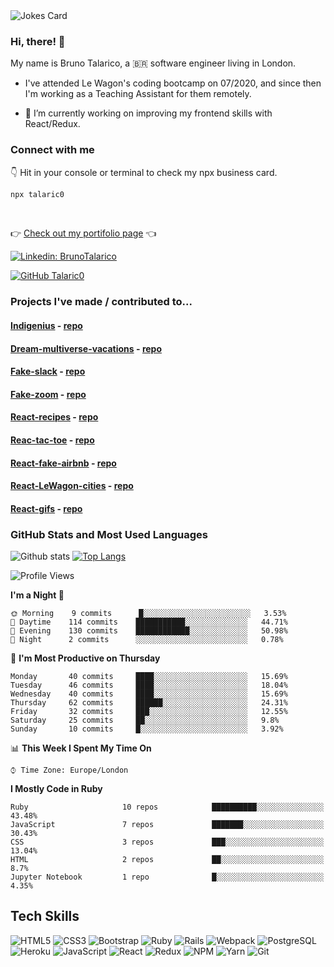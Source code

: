 <!--
**Talaric0/talaric0** is a ✨ _special_ ✨ repository because its `README.md` (this file) appears on your GitHub profile.

Here are some ideas to get you started:

- 🔭 I’m currently working on ...
- 🌱 I’m currently learning ...
- 👯 I’m looking to collaborate on ...
- 🤔 I’m looking for help with ...
- 💬 Ask me about ...
- 📫 How to reach me: ...
- 😄 Pronouns: ...
- ⚡ Fun fact: ...
-->
<img src="https://readme-jokes.vercel.app/api" alt="Jokes Card" />



### Hi, there! 👋

My name is Bruno Talarico, a 🇧🇷 software engineer living in London.

- I've attended Le Wagon's coding bootcamp on 07/2020, and since then I'm working as a Teaching Assistant for them remotely.

- 🔭 I’m currently working on improving my frontend skills with React/Redux.


### Connect with me

👇 Hit in your console or terminal to check my npx business card.

```bash
npx talaric0
```
<br>

👉 [Check out my portifolio page]( https://talarico.dev ) 👈


[![Linkedin: BrunoTalarico]( https://img.shields.io/badge/Bruno%20Talarico%20-%230077B5.svg?&style=for-the-badge&logo=linkedin&logoColor=white&link=https://www.linkedin.com/in/bruno-talarico-4421741ab/)](https://www.linkedin.com/in/bruno-talarico-4421741ab/)

[![GitHub Talaric0]( https://img.shields.io/badge/Talaric0%20-%23121011.svg?&style=for-the-badge&logo=github&logoColor=white)](https://github.com/talaric0)


### Projects I've made / contributed to...

#### [Indigenius](https://www.indigenius.space/) - [repo](https://github.com/seabass617/indigenius)
#### [Dream-multiverse-vacations](http://multiverse-vacation.herokuapp.com/) - [repo](https://github.com/Talaric0/dream_multiverse_vacations-1)
#### [Fake-slack](https://talaric0.github.io/chat-redux/) - [repo](https://github.com/Talaric0/chat-redux)
#### [Fake-zoom](https://zoom-clone-bt.herokuapp.com/pages/home/) - [repo](https://github.com/Talaric0/zoom-clone)
#### [React-recipes](https://talaric0.github.io/react-recipes/) - [repo](https://github.com/Talaric0/react-recipes)
#### [Reac-tac-toe](https://talaric0.github.io/tic-tac-toe/) - [repo](https://github.com/Talaric0/tic-tac-toe)
#### [React-fake-airbnb](https://talaric0.github.io/react-flats/) - [repo](https://github.com/Talaric0/react-flats)
#### [React-LeWagon-cities](https://talaric0.github.io/react-redux-wagon-cities/) - [repo](https://github.com/Talaric0/react-redux-wagon-cities)
#### [React-gifs](https://talaric0.github.io/react-gifs/) - [repo](https://github.com/Talaric0/react-gifs)


### GitHub Stats and Most Used Languages

![Github stats]( https://github-readme-stats.vercel.app/api?username=talaric0&hide=issues,stars&theme=tokyonight&show_icons=true&hide_border=true&count_private=true&include_all_commits=true&line_height=24.5)
[![Top Langs]( https://github-readme-stats.vercel.app/api/top-langs/?username=talaric0&hide=Jupyter%20Notebook&hide_border=true&layout=compact&theme=tokyonight&langs_count=10)](https://github.com/talaric0/github-readme-stats)

<!--START_SECTION:waka-->
![Profile Views](http://img.shields.io/badge/Profile%20Views-8-blue)

**I'm a Night 🦉** 

```text
🌞 Morning    9 commits      █░░░░░░░░░░░░░░░░░░░░░░░░   3.53% 
🌆 Daytime    114 commits    ███████████░░░░░░░░░░░░░░   44.71% 
🌃 Evening    130 commits    ████████████░░░░░░░░░░░░░   50.98% 
🌙 Night      2 commits      ░░░░░░░░░░░░░░░░░░░░░░░░░   0.78%

```
📅 **I'm Most Productive on Thursday** 

```text
Monday       40 commits     ████░░░░░░░░░░░░░░░░░░░░░   15.69% 
Tuesday      46 commits     ████░░░░░░░░░░░░░░░░░░░░░   18.04% 
Wednesday    40 commits     ████░░░░░░░░░░░░░░░░░░░░░   15.69% 
Thursday     62 commits     ██████░░░░░░░░░░░░░░░░░░░   24.31% 
Friday       32 commits     ███░░░░░░░░░░░░░░░░░░░░░░   12.55% 
Saturday     25 commits     ██░░░░░░░░░░░░░░░░░░░░░░░   9.8% 
Sunday       10 commits     █░░░░░░░░░░░░░░░░░░░░░░░░   3.92%

```


📊 **This Week I Spent My Time On** 

```text
⌚︎ Time Zone: Europe/London

```

**I Mostly Code in Ruby** 

```text
Ruby                     10 repos            ██████████░░░░░░░░░░░░░░░   43.48% 
JavaScript               7 repos             ███████░░░░░░░░░░░░░░░░░░   30.43% 
CSS                      3 repos             ███░░░░░░░░░░░░░░░░░░░░░░   13.04% 
HTML                     2 repos             ██░░░░░░░░░░░░░░░░░░░░░░░   8.7% 
Jupyter Notebook         1 repo              █░░░░░░░░░░░░░░░░░░░░░░░░   4.35%

```



<!--END_SECTION:waka-->

## Tech Skills

![HTML5](https://img.shields.io/badge/-HTML5-E34F26?style=flat-square&logo=html5&logoColor=white)
![CSS3](https://img.shields.io/badge/-CSS3-1572B6?style=flat-square&logo=css3)
![Bootstrap](https://img.shields.io/badge/-Bootstrap-563D7C?style=flat-square&logo=bootstrap)
![Ruby]( https://img.shields.io/badge/-Ruby-red?style=flat-square&logo=ruby)
![Rails]( https://img.shields.io/badge/-Rails-red?style=flat-square&logo=ruby-on-rails)
![Webpack]( https://img.shields.io/badge/Webpack%20-%238DD6F9.svg?&style=flat-square&logo=webpack&logoColor=black)
![PostgreSQL]( https://img.shields.io/badge/-PostgreSQL-blue?style=flat-square&logo=postgresql)
![Heroku]( https://img.shields.io/badge/Heroku%20-%23430098.svg?&style=flat-square&logo=heroku&logoColor=white)
![JavaScript](https://img.shields.io/badge/-JavaScript-black?style=flat-square&logo=javascript)
![React](https://img.shields.io/badge/-React-black?style=flat-square&logo=react)
![Redux](https://img.shields.io/badge/-Redux-black?style=flat-square&logo=redux)
![NPM](https://img.shields.io/badge/NPM-CB3837.svg?logo=npm)
![Yarn](https://img.shields.io/badge/Yarn-2C8EBB.svg?logo=yarn&logoColor=white)
![Git](https://img.shields.io/badge/-Git-black?style=flat-square&logo=git)

